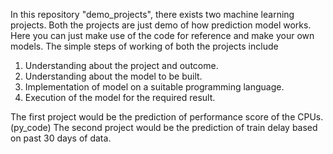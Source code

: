 In this repository "demo_projects", there exists two machine learning projects. Both the projects are just demo of how prediction model works.  Here you can just make use of the code for reference and make your own models. The simple steps of working of both the projects include
1. Understanding about the project and outcome.
2. Understanding about the model to be built.
3. Implementation of model on a suitable programming language.
4. Execution of the model for the required result.

The first project would be the prediction of performance score of the CPUs. (py_code)
The second project would be the prediction of train delay based on past 30 days of data.

